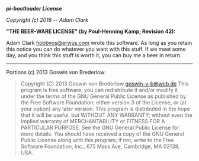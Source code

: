 ***pi-bootloader License***

*Copyright (c)  2018 -- Adam Clark*

**"THE BEER-WARE LICENSE" (by Poul-Henning Kamp; Revision 42):**

Adam Clark <hobbyos@eryjus.com> wrote this software.  As long as you retain this notice you can do whatever you want with this stuff. If we meet some day, and you think this stuff is worth it, you can buy me a beer in return.


---

Portions (c) 2013 Goswin von Brederlow:
>   Copyright (C) 2013 Goswin von Brederlow <goswin-v-b@web.de>
    This program is free software; you can redistribute it and/or modify
    it under the terms of the GNU General Public License as published by
    the Free Software Foundation; either version 3 of the License, or
    (at your option) any later version.
    This program is distributed in the hope that it will be useful,
    but WITHOUT ANY WARRANTY; without even the implied warranty of
    MERCHANTABILITY or FITNESS FOR A PARTICULAR PURPOSE.  See the
    GNU General Public License for more details.
    You should have received a copy of the GNU General Public License
    along with this program; if not, write to the Free Software
    Foundation, Inc., 675 Mass Ave, Cambridge, MA 02139, USA.

